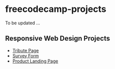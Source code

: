 # freecodecamp-projects

To be updated ...

## Responsive Web Design Projects 

* [Tribute Page](./Responsive_Web_Design/Tribute_Page/index.html)
* [Survey Form](./Responsive_Web_Design/Survey_Form/index.html)
* [Product Landing Page](./Responsive_Web_Design/Product_Landing_Page/index.html)
